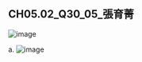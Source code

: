 ## CH05.02_Q30_05_張育菁 

![image](https://github.com/user-attachments/assets/a6957248-9450-4e23-8094-17ae78080fb8)

a.
![image](https://github.com/user-attachments/assets/af3098f0-3bde-4771-b40e-712d938f87f0)
